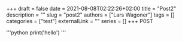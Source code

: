 +++ 
draft = false
date = 2021-08-08T02:22:26+02:00
title = "Post2"
description = ""
slug = "post2"
authors = ["Lars Wagoner"]
tags = []
categories = ["test"]
externalLink = ""
series = []
+++
P0ST

'''python
print('hello')
'''
